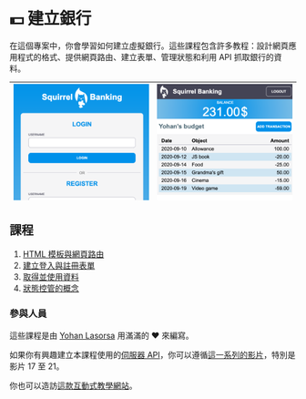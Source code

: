 # :dollar: 建立銀行

在這個專案中，你會學習如何建立虛擬銀行。這些課程包含許多教程：設計網頁應用程式的格式、提供網頁路由、建立表單、管理狀態和利用 API 抓取銀行的資料。

| ![畫面1](../images/screen1.png) | ![畫面2](../images/screen2.png) |
| ------------------------------- | ------------------------------- |

## 課程

1. [HTML 模板與網頁路由](../1-template-route/translations/README.md)
2. [建立登入與註冊表單](../2-forms/translations/README.md)
3. [取得並使用資料](../3-data/translations/README.md)
4. [狀態控管的概念](../4-state-management/translations/README.md)

### 參與人員

這些課程是由 [Yohan Lasorsa](https://twitter.com/sinedied) 用滿滿的 ♥️ 來編寫。

如果你有興趣建立本課程使用的[伺服器 API](../api/translations/README.zh-tw.md)，你可以遵循[這一系列的影片](https://aka.ms/NodeBeginner)，特別是影片 17 至 21。

你也可以造訪[這款互動式教學網站](https://aka.ms/learn/express-api)。
